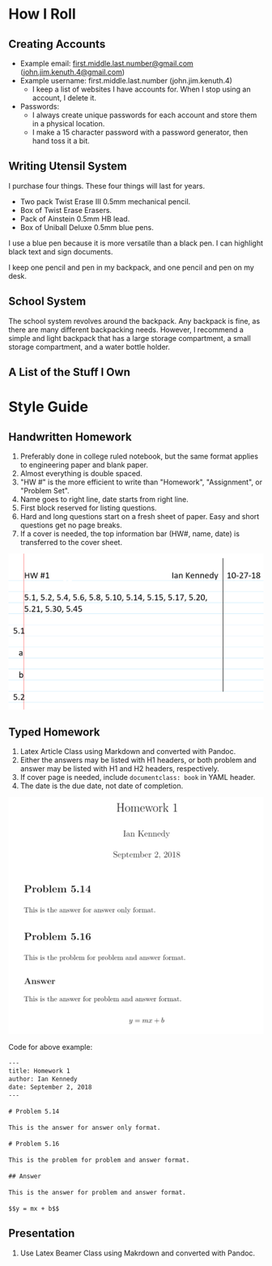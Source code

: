 # How I Roll

## Creating Accounts

- Example email: first.middle.last.number@gmail.com (john.jim.kenuth.4@gmail.com)
- Example username: first.middle.last.number (john.jim.kenuth.4)
  - I keep a list of websites I have accounts for. When I stop using an account, I delete it.
- Passwords:
  - I always create unique passwords for each account and store them in a physical location.
  - I make a 15 character password with a password generator, then hand toss it a bit.

## Writing Utensil System

I purchase four things. These four things will last for years.

- Two pack Twist Erase III 0.5mm mechanical pencil.
- Box of Twist Erase Erasers.
- Pack of Ainstein 0.5mm HB lead.
- Box of Uniball Deluxe 0.5mm blue pens.

I use a blue pen because it is more versatile than a black pen. I can highlight black text and sign documents.

I keep one pencil and pen in my backpack, and one pencil and pen on my desk.

## School System

The school system revolves around the backpack. Any backpack is fine, as there are many different backpacking needs. However, I recommend a simple and light backpack that has a large storage compartment, a small storage compartment, and a water bottle holder.

## A List of the Stuff I Own

# Style Guide

## Handwritten Homework

1. Preferably done in college ruled notebook, but the same format applies to engineering paper and blank paper.
2. Almost everything is double spaced.
3. "HW #" is the more efficient to write than "Homework", "Assignment", or "Problem Set".
4. Name goes to right line, date starts from right line.
5. First block reserved for listing questions.
6. Hard and long questions start on a fresh sheet of paper. Easy and short questions get no page breaks.
7. If a cover is needed, the top information bar (HW#, name, date) is transferred to the cover sheet.

![Handwritten Homework Style Guide](handwritten_hw_style_guide.png)

## Typed Homework

1. Latex Article Class using Markdown and converted with Pandoc.
2. Either the answers may be listed with H1 headers, or both problem and answer may be listed with H1 and H2 headers, respectively.
3. If cover page is needed, include `documentclass: book` in YAML header.
4. The date is the due date, not date of completion.

![Typed Homework Style Guide](typed_hw_style_guide.png)

Code for above example:

```
---
title: Homework 1
author: Ian Kennedy
date: September 2, 2018
---

# Problem 5.14

This is the answer for answer only format.

# Problem 5.16

This is the problem for problem and answer format.

## Answer

This is the answer for problem and answer format.

$$y = mx + b$$
```

## Presentation

1. Use Latex Beamer Class using Makrdown and converted with Pandoc.
